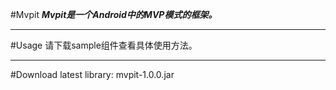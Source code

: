 #Mvpit
***Mvpit是一个Android中的MVP模式的框架。***

_ _ _

#Usage
请下载sample组件查看具体使用方法。

_ _ _

#Download
latest library: mvpit-1.0.0.jar
